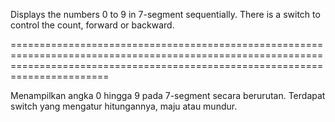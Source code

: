 Displays the numbers 0 to 9 in 7-segment sequentially.
There is a switch to control the count, forward or backward.

===================================================================================================================================================================================

Menampilkan angka 0 hingga 9 pada 7-segment secara berurutan.
Terdapat switch yang mengatur hitungannya, maju atau mundur.
